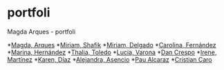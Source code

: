 # portfoli
Magda Arques - portfoli


*[Magda, Arques](https://arquesm.github.io/portfoli/)
*[Miriam, Shafik]()
*[Miriam, Delgado]()
*[Carolina, Fernández]()
*[Marina, Hernández]()
*[Thalia, Toledo]()
*[Lucia, Varona]()
*[Dan Crespo]()
*[Irene, Martínez]()
*[Karen, Díaz]()
*[Alejandra, Asencio]()
*[Pau Alcaraz]()
*[Cristian Caro]()
